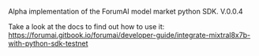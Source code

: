 Alpha implementation of the ForumAI model market python SDK. V.0.0.4

Take a look at the docs to find out how to use it: https://forumai.gitbook.io/forumai/developer-guide/integrate-mixtral8x7b-with-python-sdk-testnet

